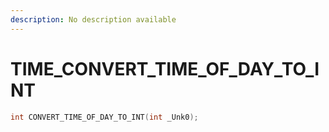 ```yaml
---
description: No description available 
---
```


# TIME\_CONVERT_TIME_OF_DAY_TO_INT

```cpp
int CONVERT_TIME_OF_DAY_TO_INT(int _Unk0);
```
